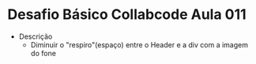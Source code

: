 # Desafio Básico Collabcode Aula 011

- Descrição
  - Diminuir o "respiro"(espaço) entre o Header e a div com a imagem do fone